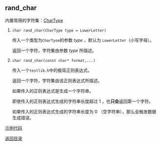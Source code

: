 ## rand_char

内置常用的字符集：[CharType](./char_type.md)

1. `char rand_char(CharType type = LowerLetter)`

   传入一个类型为`CharTyoe`的参数 $type$ ，默认为 `LowerLetter`（小写字母）。

   返回一个字符，字符集由参数 $type$ 所描述。

2. `char rand_char(const char* format,...)`

   传入一个`testlib.h`中的极简正则表达式。
   
   返回一个字符，字符集由该正则表达式所描述。
   
   如果传入的正则表达式是生成一个字符串。
   
   即使传入的正则表达式生成的字符串长度超过 $1$ ，也**只会**返回第一个字符。
   
   如果传入的正则表达式生成的字符串长度为 $0$ （空字符串），那么会触发数据生成错误。

[示例代码](../../../examples/rand_char.cpp)

[返回目录](../../home.md)
